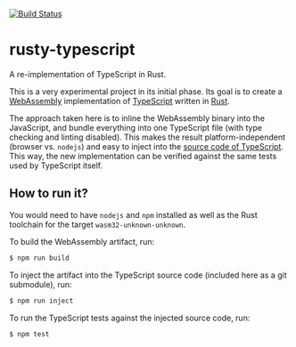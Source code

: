 [![Build Status](https://travis-ci.com/yever/rusty-typescript.svg?branch=master)](https://travis-ci.com/yever/rusty-typescript)

# rusty-typescript
A re-implementation of TypeScript in Rust.

This is a very experimental project in its initial phase.
Its goal is to create a [WebAssembly](https://webassembly.org/)
implementation of [TypeScript](https://www.typescriptlang.org/)
written in [Rust](https://www.rust-lang.org/).

The approach taken here is to inline the WebAssembly binary into the
JavaScript, and bundle everything into one TypeScript file (with type
checking and linting disabled).
This makes the result platform-independent (browser vs. `nodejs`) and easy
to inject into the [source code of TypeScript](https://github.com/Microsoft/TypeScript).
This way, the new implementation can be verified against the same tests used by TypeScript itself.

## How to run it?

You would need to have `nodejs` and `npm` installed as well as the Rust toolchain
for the target `wasm32-unknown-unknown`.

To build the WebAssembly artifact, run:
```sh
$ npm run build
```

To inject the artifact into the TypeScript source code (included here as a git submodule), run:
```sh
$ npm run inject
```

To run the TypeScript tests against the injected source code, run:
```sh
$ npm test
```
